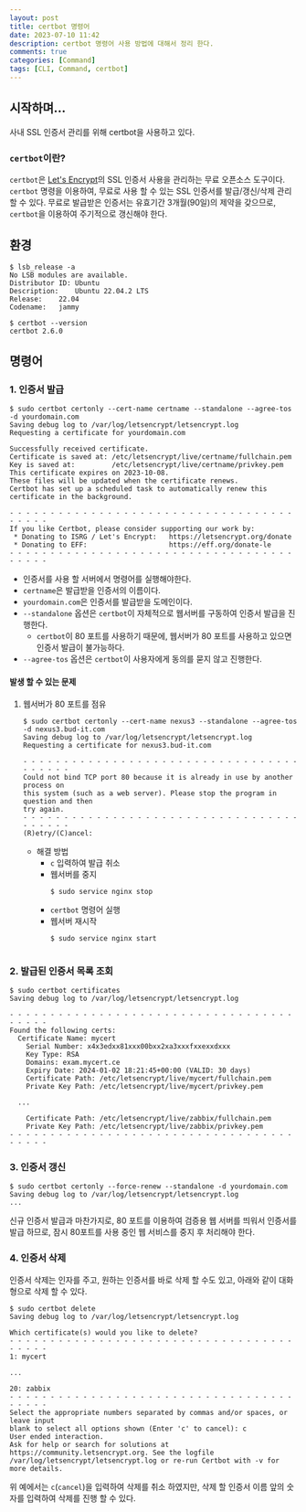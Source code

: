 ```yaml
---
layout: post
title: certbot 명령어
date: 2023-07-10 11:42
description: certbot 명령어 사용 방법에 대해서 정리 한다.
comments: true
categories: [Command]
tags: [CLI, Command, certbot]
---
```


## 시작하며...
사내 SSL 인증서 관리를 위해 certbot을 사용하고 있다.

### `certbot`이란?
`certbot`은 [Let's Encrypt](https://letsencrypt.org)의 SSL 인증서 사용을 관리하는 무료 오픈소스 도구이다.
`certbot` 명령을 이용하여, 무료로 사용 할 수 있는 SSL 인증서를 발급/갱신/삭제 관리 할 수 있다.
무료로 발급받은 인증서는 유효기간 3개월(90일)의 제약을 갖으므로, `certbot`을 이용하여 주기적으로 갱신해야 한다.

## 환경
```shell
$ lsb_release -a
No LSB modules are available.
Distributor ID:	Ubuntu
Description:	Ubuntu 22.04.2 LTS
Release:	22.04
Codename:	jammy

$ certbot --version
certbot 2.6.0
```

## 명령어
### 1. 인증서 발급
```shell
$ sudo certbot certonly --cert-name certname --standalone --agree-tos -d yourdomain.com
Saving debug log to /var/log/letsencrypt/letsencrypt.log
Requesting a certificate for yourdomain.com

Successfully received certificate.
Certificate is saved at: /etc/letsencrypt/live/certname/fullchain.pem
Key is saved at:         /etc/letsencrypt/live/certname/privkey.pem
This certificate expires on 2023-10-08.
These files will be updated when the certificate renews.
Certbot has set up a scheduled task to automatically renew this certificate in the background.

- - - - - - - - - - - - - - - - - - - - - - - - - - - - - - - - - - - - - - - -
If you like Certbot, please consider supporting our work by:
 * Donating to ISRG / Let's Encrypt:   https://letsencrypt.org/donate
 * Donating to EFF:                    https://eff.org/donate-le
- - - - - - - - - - - - - - - - - - - - - - - - - - - - - - - - - - - - - - - -
```
* 인증서를 사용 할 서버에서 명령어를 실행해야한다.
* `certname`은 발급받을 인증서의 이름이다.
* `yourdomain.com`은 인증서를 발급받을 도메인이다.
* `--standalone` 옵션은 `certbot`이 자체적으로 웹서버를 구동하여 인증서 발급을 진행한다.
   * `certbot`이 80 포트를 사용하기 때문에, 웹서버가 80 포트를 사용하고 있으면 인증서 발급이 불가능하다.
* `--agree-tos` 옵션은 `certbot`이 사용자에게 동의를 묻지 않고 진행한다.

#### 발생 할 수 있는 문제
1. 웹서버가 80 포트를 점유

   ```shell
   $ sudo certbot certonly --cert-name nexus3 --standalone --agree-tos -d nexus3.bud-it.com
   Saving debug log to /var/log/letsencrypt/letsencrypt.log
   Requesting a certificate for nexus3.bud-it.com
   
   - - - - - - - - - - - - - - - - - - - - - - - - - - - - - - - - - - - - - - - -
   Could not bind TCP port 80 because it is already in use by another process on
   this system (such as a web server). Please stop the program in question and then
   try again.
   - - - - - - - - - - - - - - - - - - - - - - - - - - - - - - - - - - - - - - - -
   (R)etry/(C)ancel:
   ```
   - 해결 방법
      - `c` 입력하여 발급 취소
      - 웹서버를 중지
        ```shell
        $ sudo service nginx stop
        ```
      - `certbot` 명령어 실행
      - 웹서버 재시작
        ```shell
        $ sudo service nginx start
   ```

### 2. 발급된 인증서 목록 조회
```shell
$ sudo certbot certificates
Saving debug log to /var/log/letsencrypt/letsencrypt.log

- - - - - - - - - - - - - - - - - - - - - - - - - - - - - - - - - - - - - - - -
Found the following certs:
  Certificate Name: mycert
    Serial Number: x4x3edxx81xxx00bxx2xa3xxxfxxexxdxxx
    Key Type: RSA
    Domains: exam.mycert.ce
    Expiry Date: 2024-01-02 18:21:45+00:00 (VALID: 30 days)
    Certificate Path: /etc/letsencrypt/live/mycert/fullchain.pem
    Private Key Path: /etc/letsencrypt/live/mycert/privkey.pem

  ...

    Certificate Path: /etc/letsencrypt/live/zabbix/fullchain.pem
    Private Key Path: /etc/letsencrypt/live/zabbix/privkey.pem
- - - - - - - - - - - - - - - - - - - - - - - - - - - - - - - - - - - - - - - -
```

### 3. 인증서 갱신
```shell
$ sudo certbot certonly --force-renew --standalone -d yourdomain.com
Saving debug log to /var/log/letsencrypt/letsencrypt.log
...
```
신규 인증서 발급과 마찬가지로, 80 포트를 이용하여 검증용 웹 서버를 띄워서 인증서를 발급 하므로, 잠시 80포트를 사용 중인 웹 서비스를 중지 후 처리해야 한다.

### 4. 인증서 삭제
인증서 삭제는 인자를 주고, 원하는 인증서를 바로 삭제 할 수도 있고, 아래와 같이 대화형으로 삭제 할 수 있다.
```shell
$ sudo certbot delete
Saving debug log to /var/log/letsencrypt/letsencrypt.log

Which certificate(s) would you like to delete?
- - - - - - - - - - - - - - - - - - - - - - - - - - - - - - - - - - - - - - - -
1: mycert

...

20: zabbix
- - - - - - - - - - - - - - - - - - - - - - - - - - - - - - - - - - - - - - - -
Select the appropriate numbers separated by commas and/or spaces, or leave input
blank to select all options shown (Enter 'c' to cancel): c
User ended interaction.
Ask for help or search for solutions at https://community.letsencrypt.org. See the logfile /var/log/letsencrypt/letsencrypt.log or re-run Certbot with -v for more details.
```
위 예에서는 `c`(`cancel`)을 입력하여 삭제를 취소 하였지만, 삭제 할 인증서 이름 앞의 숫자를 입력하여 삭제를 진행 할 수 있다.
